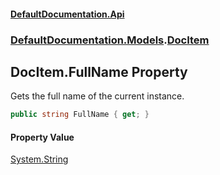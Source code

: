 #### [DefaultDocumentation.Api](index.md 'index')
### [DefaultDocumentation.Models](index.md#DefaultDocumentation.Models 'DefaultDocumentation.Models').[DocItem](DocItem.md 'DefaultDocumentation.Models.DocItem')

## DocItem.FullName Property

Gets the full name of the current instance.

```csharp
public string FullName { get; }
```

#### Property Value
[System.String](https://docs.microsoft.com/en-us/dotnet/api/System.String 'System.String')